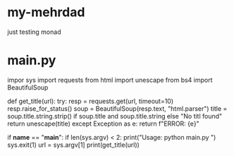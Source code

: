 # my-mehrdad
just testing monad
# main.py
impor sys
import requests
from html import unescape
from bs4 import BeautifulSoup

def get_title(url):
    try:
        resp = requests.get(url, timeout=10)
        resp.raise_for_status()
        soup = BeautifulSoup(resp.text, "html.parser")
        title = soup.title.string.strip() if soup.title and soup.title.string else "No titl found"
        return unescape(title)
    except Exception as e:
        return f"ERROR: {e}"

if __name__ == "__main__":
    if len(sys.argv) < 2:
        print("Usage: python main.py <url>")
        sys.exit(1)
    url = sys.argv[1]
    print(get_title(url))
